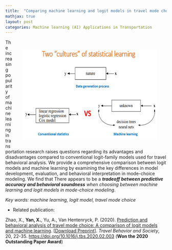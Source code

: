 ```yaml
---
title:  "Comparing machine learning and logit models in travel mode choice modeling"
mathjax: true
layout: post
categories: Machine learning (AI) Applications in Transportation
---
```



<img align="right" width="420" height="280" src="https://github.com/jacobyan0/jacobyan0.github.io/raw/master/images/MLvsStat.png" style="vertical-align:middle;margin:30px 30px"> The increasing popularity of machine learning in transportation research raises questions regarding its advantages and disadvantages compared to conventional logit-family models used for travel behavioral analysis. We provide a comprehensive comparison between logit models and machine learning by examining the key differences in model development, evaluation, and behavioral interpretation in mode-choice modeling. We find that There appears to be a ***tradeoff between predictive accuracy and behavioral soundness** when choosing between machine learning and logit models in mode-choice modeling*.

*Key words: machine learning, logit model, travel mode choice*

* Related publication:

Zhao, X., **Yan, X.**, Yu, A., Van Hentenryck, P. (2020). <ins>Prediction and behavioral analysis of travel mode choice: A comparison of logit models and machine learning</ins>. [[Download Preprint](https://pdf.sciencedirectassets.com/287517/1-s2.0-S2214367X20X00020/1-s2.0-S2214367X19302455/am.pdf?X-Amz-Security-Token=IQoJb3JpZ2luX2VjEKX%2F%2F%2F%2F%2F%2F%2F%2F%2F%2FwEaCXVzLWVhc3QtMSJIMEYCIQC5lUfdDnNXZ8qGWrmDVnfIUTzqOrkQD50U7O%2FycXTP%2FwIhAIy9xXdLzwIiJ7OOnwGehmxTPHnn4ijBy0w%2BuM8vektMKvoDCE4QBBoMMDU5MDAzNTQ2ODY1IgxgkyM4aGltt170XFUq1wPHNHhSQDOwpt9wxzZZyGpR%2FR4a4rOphxOvZlMMQj3TzwULGOrHxOIJf%2BBE%2BoepSnP%2BnBgBLSLGmZld3SIC1SXV48iXPz4kRTysGtbCAOxZ2ftLMAGel3NhKYU1HEgm04Sst1Om%2FMpq1lKhOTdl9qoZTS%2FYy0ZbxuYw4S7Re0yvFmk1UNFHrfeiqMjDiYWakMCxBdui69Id%2BVR2lD4v74f3xYtVNi5cw4gKMLIzdQyTgo0ptBB%2FIuUBgCga%2Buv4MuIWd8oGDFcaSD9YDpIis8GpMecsvV8YXMHcLz9cNpA%2BwNRUWTgRx4VfUy9t1a8pLjqdJ%2BtA1ZSW6qxNc1aOT6CntcKtsjPpvCQ5cgZTlQ9ZxtikmGMa7r1bR8haMcChs53lT9eQoatiZpXWZOP6CwmjakPJrlllMMgdE3KQSOf%2BIZ9k3zVFSLHuh4vGWGhaIumvy0eU3XJytAayFF9aHnw0Z7Tj5BeVvPG7a71pDmDwt%2FINVC9Tbn0%2BAYym1Ltw%2BHlqcTf3%2BRA4Rl4voXA8x4JEV5OSglCy0nNUT91L7dW7q4L1%2FFYGu3PUNPRPt30dt44%2Fr0Vc%2BKczpIVAkOdfo7FXuLQyhUatDnuLn9vEQ8GMmnq7KtOiOCswsOmLjAY6pAFvxEcK3pUQIT%2B4321pWezAibZG2BXfu%2FXxfJ4Q0rSbxsgeba4FtS2XJjH%2F%2B%2FJqXbghg5Nzei2nOCiWPohIKxwlIjJ3V7V%2BosisSqtSfaaOTNmLkK4FKe0g1RQj67CYUOHBg3F4DMxmzoZspw6uHsdNDWFWXdr%2FcNzux6CG95Gi2qTOO%2B3NNX%2FakHURNE3DCSGgPUnWlSQNJDg4kItly79%2BB8D6dQ%3D%3D&X-Amz-Algorithm=AWS4-HMAC-SHA256&X-Amz-Date=20211103T222533Z&X-Amz-SignedHeaders=host&X-Amz-Expires=300&X-Amz-Credential=ASIAQ3PHCVTY4PAZUKQI%2F20211103%2Fus-east-1%2Fs3%2Faws4_request&X-Amz-Signature=2c03159cad086e91b1ddc4b7239a20baf9b4924ee28adb354bc8db52b379bafe&hash=e8beae1ec82d9927523e2c9231a2ad113a887834a636eb393300e193b9f00dfb&host=68042c943591013ac2b2430a89b270f6af2c76d8dfd086a07176afe7c76c2c61&pii=S2214367X19302455&tid=pdf-753a8afc-f45a-45a8-9092-8cef15ca53e7&sid=dfe731b46bd631486e4a34f0a3733d5726f6gxrqa&type=client)]. *Travel Behavior and Society*, 20, 22-35. https://doi.org/10.1016/j.tbs.2020.02.003 (**Won the 2020 Outstanding Paper Award**)
